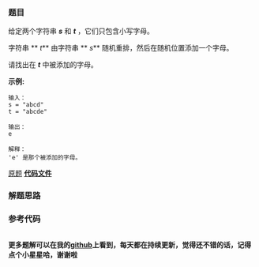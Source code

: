 ### 题目
给定两个字符串 _**s**_ 和 _**t**_ ，它们只包含小写字母。

字符串  ** _t_**  由字符串  ** _s_**  随机重排，然后在随机位置添加一个字母。

请找出在 _**t**_ 中被添加的字母。



**示例:**

    
    
    输入：
    s = "abcd"
    t = "abcde"
    
    输出：
    e
    
    解释：
    'e' 是那个被添加的字母。
    

[原题](https://leetcode-cn.com/problems/find-the-difference/)    **[代码文件]()**


### 解题思路




### 参考代码

```go


```




**更多题解可以在我的[github](https://github.com/LZH139/leetcode_Go)上看到，每天都在持续更新，觉得还不错的话，记得点个小星星哈，谢谢啦**
